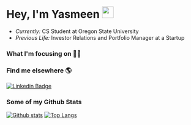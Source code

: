 # Hey, I'm Yasmeen  <img src="https://media.giphy.com/media/hvRJCLFzcasrR4ia7z/giphy.gif" width="30px"> 
- <i>Currently:</i> CS Student at Oregon State University
- <i>Previous Life:</i> Investor Relations and Portfolio Manager at a Startup

### What I'm focusing on 👨‍💻


### Find me elsewhere 🌎
[![Linkedin Badge](https://img.shields.io/badge/-yasmeenazeem-0072b1?style=flat&logo=Linkedin&logoColor=white&link=https://www.linkedin.com/in/yasmeenazeem/)](https://www.linkedin.com/in/yasmeenazeem/) 


### Some of my Github Stats
[![Github stats](https://github-readme-stats.vercel.app/api?username=Yas7777&show_icons=true&include_all_commits=true)](https://github.com/Yas7777/github-readme-stats)
[![Top Langs](https://github-readme-stats.vercel.app/api/top-langs/?username=Yas7777&layout=compact)](https://github.com/Yas7777/github-readme-stats)

